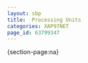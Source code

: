 ```yaml
---
layout: sbp
title:  Processing Units
categories: XAP97NET
page_id: 63799347
---
```


{section-page:na}
